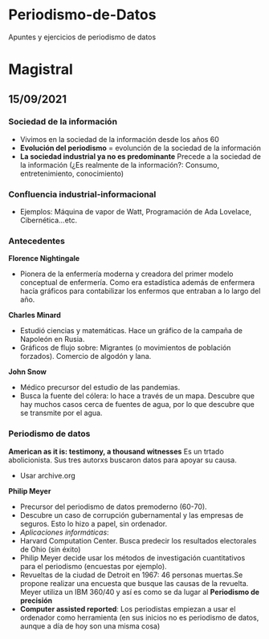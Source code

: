 # Periodismo-de-Datos
Apuntes y ejercicios de periodismo de datos
# Magistral
## 15/09/2021
### Sociedad de la información
- Vivimos en la sociedad de la información desde los años 60
- **Evolución del periodismo** = evolunción de la sociedad de la información
- **La sociedad industrial ya no es predominante** Precede a la sociedad de la información (¿Es realmente de la información?: Consumo, entretenimiento, conocimiento)
### Confluencia industrial-informacional
- Ejemplos: Máquina de vapor de Watt, Programación de Ada Lovelace, Cibernética...etc. 
### Antecedentes
**Florence Nightingale**
- Pionera de la enfermería moderna y creadora del primer modelo conceptual de enfermería. Como era estadística además de enfermera hacía gráficos para contabilizar los enfermos que entraban a lo largo del año. 

**Charles Minard**
- Estudió ciencias y matemáticas. Hace un gráfico de la campaña de Napoleón en Rusia. 
- Gráficos de flujo sobre: Migrantes (o movimientos de población forzados). Comercio de algodón y lana. 

**John Snow**
- Médico precursor del estudio de las pandemias. 
- Busca la fuente del cólera: lo hace a través de un mapa. Descubre que hay muchos casos cerca de fuentes de agua, por lo que descubre que se transmite por el agua. 
### Periodismo de datos
**American as it is: testimony, a thousand witnesses**
Es un trtado abolicionista. Sus tres autorxs buscaron datos para apoyar su causa.
- Usar archive.org

**Philip Meyer**
- Precursor del periodismo de datos premoderno (60-70).
- Descubre un caso de corrupción gubernamental y las empresas de seguros. Esto lo hizo a papel, sin ordenador. 
- *Aplicaciones informáticas*: 
- Harvard Computation Center. Busca predecir los resultados electorales de Ohio (sin éxito)
- Philip Meyer decide usar los métodos de investigación cuantitativos para el periodismo (encuestas por ejemplo).
- Revueltas de la ciudad de Detroit en 1967: 46 personas muertas.Se propone realizar una encuesta que busque las causas de la revuelta. Meyer utiliza un IBM 360/40 y así es como se da lugar al **Periodismo de precisión**
- **Computer assisted reported**: Los periodistas empiezan a usar el ordenador como herramienta (en sus inicios no es periodismo de datos, aunque a día de hoy son una misma cosa)
